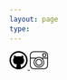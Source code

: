```yaml
---
layout: page
type: 
---
```


   <tr>
    <td width="50" class="imagelink">
     <a href="https://iosadev.github.io/"><img src="./assets/icon/giticon.png" height="32" width="32">
     </a>
    </td> 
     <td width="50" class="imagelink">
      <a href="https://www.instagram.com/liu_yungchang/"><img src="./assets/icon/igicon.png" height="32" width="32">
     </a>
     </td>
   </tr>
   
